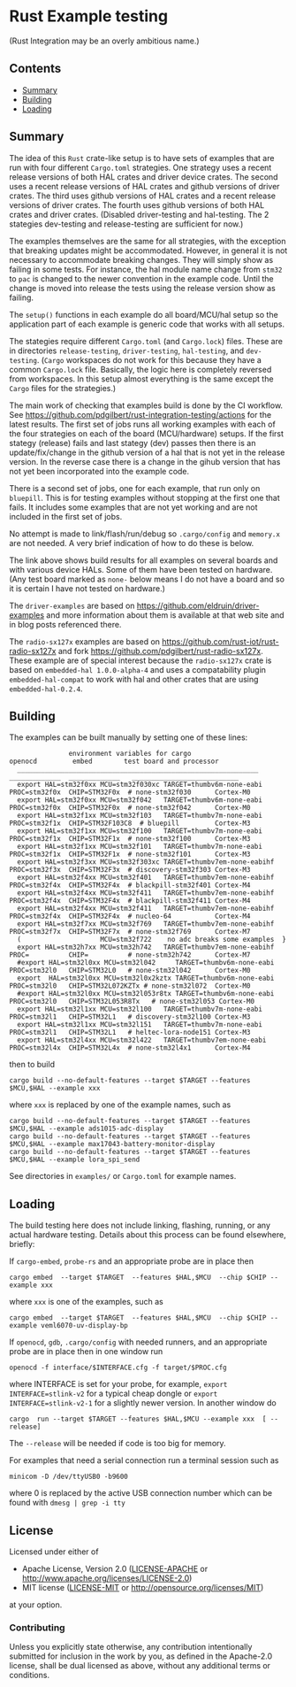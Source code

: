 # Rust Example testing 

(Rust Integration may be an overly ambitious name.)

##  Contents
- [Summary](#summary)
- [Building](#building)
- [Loading](#loading)

## Summary

The idea of this `Rust` crate-like setup is to have sets of examples that are run 
with four different `Cargo.toml` strategies.
One strategy uses a recent release versions of both HAL crates and driver device crates. 
The  second  uses a recent release versions of HAL crates and github versions of driver crates. 
The   third  uses  github versions of HAL crates and a recent release versions of driver crates. 
The  fourth  uses  github versions of both HAL crates and driver crates. 
(Disabled driver-testing and hal-testing. The 2 stategies dev-testing and release-testing are sufficient for now.)

The examples themselves are the same for all strategies, with the exception that breaking 
updates might be accommodated.  However, in general it is not necessary to accommodate
breaking changes. They will simply show as failing in some tests. 
For instance, the hal module name change from `stm32` to `pac` is changed to the newer
convention in the example code. Until the change is moved into release the tests using 
the release version show as failing. 

The `setup()` functions in each example do all board/MCU/hal 
setup so the application part of each example is generic code that works with all setups. 

The stategies require different `Cargo.toml` (and `Cargo.lock`) files. 
These are in directories `release-testing`, `driver-testing`, `hal-testing`, and `dev-testing`.
(`Cargo` workspaces do not work for this because they have a common `Cargo.lock` file.
Basically, the logic here is completely reversed from workspaces. In this setup almost 
everything is the same except the `Cargo` files for the strategies.)
 
The main work of checking that examples build is done by the CI workflow. 
See https://github.com/pdgilbert/rust-integration-testing/actions  for the latest results.
The first set of jobs runs all working examples with each of the four strategies on each of
the board (MCU/hardware) setups. If the first stategy (release) fails and last stategy (dev)
passes then there is an update/fix/change in the github version of a hal that is not yet
in the release version. In the reverse case there is a change in the gihub version that has 
not yet been incorporated into the example code.

There is a second set of jobs, one for each example, that run only on `bluepill`.
This is for testing examples without stopping at the first one that fails. It includes
some examples that are not yet working and are not included in the first set of jobs.

No attempt is made to link/flash/run/debug so `.cargo/config` and `memory.x` are not needed.
A very brief indication of how to do these is below.

The link above shows build results for all examples on several boards and with various 
device HALs. Some of them have
been tested on hardware. (Any test board marked as `none-` below means I do not have a
board and so it is certain I have not tested on hardware.)

The `driver-examples` are based on https://github.com/eldruin/driver-examples and more 
information about them is available at that web site and in blog posts referenced there.

The `radio-sx127x` examples are based on https://github.com/rust-iot/rust-radio-sx127x and
fork https://github.com/pdgilbert/rust-radio-sx127x. These example are of special interest
because the `radio-sx127x` crate is based on `embedded-hal 1.0.0-alpha-4` and uses a
compatability plugin `embedded-hal-compat` to work with hal and other crates that are
using `embedded-hal-0.2.4`.

## Building

The examples can be built manually by setting one of these lines:
```
               environment variables for cargo                       openocd         embed        test board and processor
  _____________________________________________________________     _____________  _____________   ___________________________
  export HAL=stm32f0xx MCU=stm32f030xc TARGET=thumbv6m-none-eabi    PROC=stm32f0x  CHIP=STM32F0x  # none-stm32f030      Cortex-M0
  export HAL=stm32f0xx MCU=stm32f042   TARGET=thumbv6m-none-eabi    PROC=stm32f0x  CHIP=STM32F0x  # none-stm32f042      Cortex-M0
  export HAL=stm32f1xx MCU=stm32f103   TARGET=thumbv7m-none-eabi    PROC=stm32f1x  CHIP=STM32F103C8  # bluepill         Cortex-M3
  export HAL=stm32f1xx MCU=stm32f100   TARGET=thumbv7m-none-eabi    PROC=stm32f1x  CHIP=STM32F1x  # none-stm32f100      Cortex-M3
  export HAL=stm32f1xx MCU=stm32f101   TARGET=thumbv7m-none-eabi    PROC=stm32f1x  CHIP=STM32F1x  # none-stm32f101      Cortex-M3
  export HAL=stm32f3xx MCU=stm32f303xc TARGET=thumbv7em-none-eabihf PROC=stm32f3x  CHIP=STM32F3x  # discovery-stm32f303 Cortex-M3
  export HAL=stm32f4xx MCU=stm32f401   TARGET=thumbv7em-none-eabihf PROC=stm32f4x  CHIP=STM32F4x  # blackpill-stm32f401 Cortex-M4
  export HAL=stm32f4xx MCU=stm32f411   TARGET=thumbv7em-none-eabihf PROC=stm32f4x  CHIP=STM32F4x  # blackpill-stm32f411 Cortex-M4
  export HAL=stm32f4xx MCU=stm32f411   TARGET=thumbv7em-none-eabihf PROC=stm32f4x  CHIP=STM32F4x  # nucleo-64           Cortex-M4
  export HAL=stm32f7xx MCU=stm32f769   TARGET=thumbv7em-none-eabihf PROC=stm32f7x  CHIP=STM32F7x  # none-stm32f769      Cortex-M7
  (                    MCU=stm32f722    no adc breaks some examples  }
  export HAL=stm32h7xx MCU=stm32h742   TARGET=thumbv7em-none-eabihf PROC=          CHIP=          # none-stm32h742      Cortex-M7
  #export HAL=stm32l0xx MCU=stm32l042     TARGET=thumbv6m-none-eabi    PROC=stm32l0   CHIP=STM32L0   # none-stm32l042      Cortex-M0
  export  HAL=stm32l0xx MCU=stm32l0x2kztx TARGET=thumbv6m-none-eabi    PROC=stm32l0   CHIP=STM32L072KZTx # none-stm32l072  Cortex-M0
  #export HAL=stm32l0xx MCU=stm32l053r8tx TARGET=thumbv6m-none-eabi    PROC=stm32l0   CHIP=STM32L053R8Tx   # none-stm32l053 Cortex-M0
  export HAL=stm32l1xx MCU=stm32l100   TARGET=thumbv7m-none-eabi    PROC=stm32l1   CHIP=STM32L1   # discovery-stm32l100 Cortex-M3
  export HAL=stm32l1xx MCU=stm32l151   TARGET=thumbv7m-none-eabi    PROC=stm32l1   CHIP=STM32L1   # heltec-lora-node151 Cortex-M3
  export HAL=stm32l4xx MCU=stm32l422   TARGET=thumbv7em-none-eabi   PROC=stm32l4x  CHIP=STM32L4x  # none-stm32l4x1      Cortex-M4
```
then to build
```
cargo build --no-default-features --target $TARGET --features $MCU,$HAL --example xxx
```
where `xxx` is replaced by one of the example names, such as
```
cargo build --no-default-features --target $TARGET --features $MCU,$HAL --example ads1015-adc-display
cargo build --no-default-features --target $TARGET --features $MCU,$HAL --example max17043-battery-monitor-display
cargo build --no-default-features --target $TARGET --features $MCU,$HAL --example lora_spi_send

```
See directories in `examples/` or `Cargo.toml` for example names.

## Loading

The build testing here does not include linking, flashing, running, or any actual
hardware testing. Details about this process can be found elsewhere, briefly:

If `cargo-embed`, `probe-rs` and an appropriate probe are in place then 
```
cargo embed  --target $TARGET  --features $HAL,$MCU  --chip $CHIP --example xxx
```
where `xxx` is one of the examples, such as
```
cargo embed  --target $TARGET  --features $HAL,$MCU  --chip $CHIP --example veml6070-uv-display-bp
```

If `openocd`, `gdb`, `.cargo/config` with needed runners, and an appropriate probe are 
in place then in one window run
```
openocd -f interface/$INTERFACE.cfg -f target/$PROC.cfg 
```
where INTERFACE is set for your probe, for example, `export INTERFACE=stlink-v2` for a typical cheap dongle
or `export INTERFACE=stlink-v2-1` for a slightly newer version.
In another window do
```
cargo  run --target $TARGET --features $HAL,$MCU --example xxx  [ --release]
```
The `--release` will be needed if code is too big for memory.

For examples that need a serial connection run a terminal session such as 
```
minicom -D /dev/ttyUSB0 -b9600
```
where 0 is replaced by the active USB connection number which can be found with ` dmesg | grep -i tty `

## License

Licensed under either of

 * Apache License, Version 2.0 ([LICENSE-APACHE](LICENSE-APACHE) or
   http://www.apache.org/licenses/LICENSE-2.0)
 * MIT license ([LICENSE-MIT](LICENSE-MIT) or
   http://opensource.org/licenses/MIT)

at your option.

### Contributing

Unless you explicitly state otherwise, any contribution intentionally submitted
for inclusion in the work by you, as defined in the Apache-2.0 license, shall
be dual licensed as above, without any additional terms or conditions.
